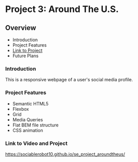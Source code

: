 # Project 3: Around The U.S.


## Overview

* Introduction
* Project Features
* [Link to Project](#https://sociablerobot10.github.io/se_project_aroundtheus/)
* Future Plans

### Introduction

This is a responsive webpage of a user's social media profile.

### Project Features

- Semantic HTML5
- Flexbox
- Grid
- Media Queries
- Flat BEM file structure
- CSS animation

### Link to Video and Project
https://sociablerobot10.github.io/se_project_aroundtheus/



